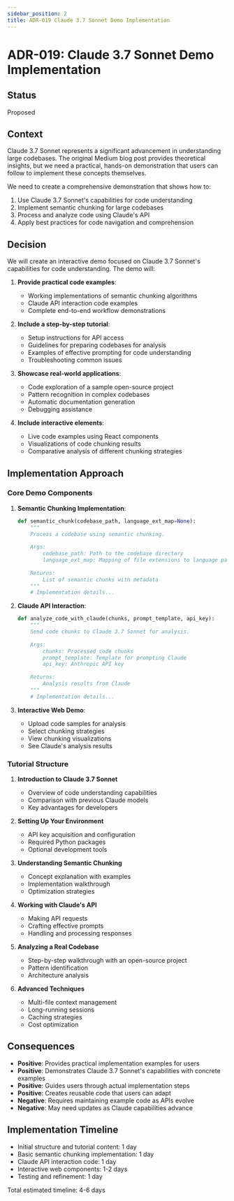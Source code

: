 ```yaml
---
sidebar_position: 2
title: ADR-019 Claude 3.7 Sonnet Demo Implementation
---
```


# ADR-019: Claude 3.7 Sonnet Demo Implementation

## Status
Proposed

## Context
Claude 3.7 Sonnet represents a significant advancement in understanding large codebases. The original Medium blog post provides theoretical insights, but we need a practical, hands-on demonstration that users can follow to implement these concepts themselves.

We need to create a comprehensive demonstration that shows how to:
1. Use Claude 3.7 Sonnet's capabilities for code understanding
2. Implement semantic chunking for large codebases
3. Process and analyze code using Claude's API
4. Apply best practices for code navigation and comprehension

## Decision
We will create an interactive demo focused on Claude 3.7 Sonnet's capabilities for code understanding. The demo will:

1. **Provide practical code examples**:
   - Working implementations of semantic chunking algorithms
   - Claude API interaction code examples
   - Complete end-to-end workflow demonstrations

2. **Include a step-by-step tutorial**:
   - Setup instructions for API access
   - Guidelines for preparing codebases for analysis
   - Examples of effective prompting for code understanding
   - Troubleshooting common issues

3. **Showcase real-world applications**:
   - Code exploration of a sample open-source project
   - Pattern recognition in complex codebases
   - Automatic documentation generation
   - Debugging assistance

4. **Include interactive elements**:
   - Live code examples using React components
   - Visualizations of code chunking results
   - Comparative analysis of different chunking strategies

## Implementation Approach

### Core Demo Components

1. **Semantic Chunking Implementation**:
   ```python
   def semantic_chunk(codebase_path, language_ext_map=None):
       """
       Process a codebase using semantic chunking.
       
       Args:
           codebase_path: Path to the codebase directory
           language_ext_map: Mapping of file extensions to language parsers
           
       Returns:
           List of semantic chunks with metadata
       """
       # Implementation details...
   ```

2. **Claude API Interaction**:
   ```python
   def analyze_code_with_claude(chunks, prompt_template, api_key):
       """
       Send code chunks to Claude 3.7 Sonnet for analysis.
       
       Args:
           chunks: Processed code chunks
           prompt_template: Template for prompting Claude
           api_key: Anthropic API key
           
       Returns:
           Analysis results from Claude
       """
       # Implementation details...
   ```

3. **Interactive Web Demo**:
   - Upload code samples for analysis
   - Select chunking strategies
   - View chunking visualizations
   - See Claude's analysis results

### Tutorial Structure

1. **Introduction to Claude 3.7 Sonnet**
   - Overview of code understanding capabilities
   - Comparison with previous Claude models
   - Key advantages for developers

2. **Setting Up Your Environment**
   - API key acquisition and configuration
   - Required Python packages
   - Optional development tools

3. **Understanding Semantic Chunking**
   - Concept explanation with examples
   - Implementation walkthrough
   - Optimization strategies

4. **Working with Claude's API**
   - Making API requests
   - Crafting effective prompts
   - Handling and processing responses

5. **Analyzing a Real Codebase**
   - Step-by-step walkthrough with an open-source project
   - Pattern identification
   - Architecture analysis

6. **Advanced Techniques**
   - Multi-file context management
   - Long-running sessions
   - Caching strategies
   - Cost optimization

## Consequences
- **Positive**: Provides practical implementation examples for users
- **Positive**: Demonstrates Claude 3.7 Sonnet's capabilities with concrete examples
- **Positive**: Guides users through actual implementation steps
- **Positive**: Creates reusable code that users can adapt
- **Negative**: Requires maintaining example code as APIs evolve
- **Negative**: May need updates as Claude capabilities advance

## Implementation Timeline
- Initial structure and tutorial content: 1 day
- Basic semantic chunking implementation: 1 day
- Claude API interaction code: 1 day
- Interactive web components: 1-2 days
- Testing and refinement: 1 day

Total estimated timeline: 4-6 days 